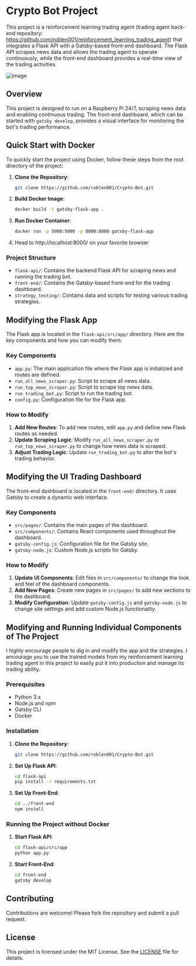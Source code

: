 # Crypto Bot Project

This project is a reinforcement learning trading agent (trading agent back-end repository: https://github.com/roblen001/reinforcement_learning_trading_agent) that integrates a Flask API with a Gatsby-based front-end dashboard. The Flask API scrapes news data and allows the trading agent to operate continuously, while the front-end dashboard provides a real-time view of the trading activities.

![image](https://github.com/user-attachments/assets/1a783ba0-6352-4573-9602-76e089a6c9c9)

## Overview

This project is designed to run on a Raspberry Pi 24/7, scraping news data and enabling continuous trading. The front-end dashboard, which can be started with `gatsby develop`, provides a visual interface for monitoring the bot's trading performance.

## Quick Start with Docker

To quickly start the project using Docker, follow these steps from the root directory of the project:

1. **Clone the Repository**:

   ```bash
   git clone https://github.com/roblen001/Crypto-Bot.git
   ```

2. **Build Docker Image**:

   ```bash
   docker build -t gatsby-flask-app .
   ```

3. **Run Docker Container**:

   ```bash
   docker run -p 5000:5000 -p 8000:8000 gatsby-flask-app
   ```

4. Head to http://localhost:8000/ on your favorite browser

### Project Structure

- `flask-api/`: Contains the backend Flask API for scraping news and running the trading bot.
- `front-end/`: Contains the Gatsby-based front-end for the trading dashboard.
- `strategy_testing/`: Contains data and scripts for testing various trading strategies.

## Modifying the Flask App

The Flask app is located in the `flask-api/src/app/` directory. Here are the key components and how you can modify them:

### Key Components

- `app.py`: The main application file where the Flask app is initialized and routes are defined.
- `run_all_news_scraper.py`: Script to scrape all news data.
- `run_top_news_scraper.py`: Script to scrape top news data.
- `run_trading_bot.py`: Script to run the trading bot.
- `config.py`: Configuration file for the Flask app.

### How to Modify

1. **Add New Routes**: To add new routes, edit `app.py` and define new Flask routes as needed.
2. **Update Scraping Logic**: Modify `run_all_news_scraper.py` or `run_top_news_scraper.py` to change how news data is scraped.
3. **Adjust Trading Logic**: Update `run_trading_bot.py` to alter the bot's trading behavior.

## Modifying the UI Trading Dashboard

The front-end dashboard is located in the `front-end/` directory. It uses Gatsby to create a dynamic web interface.

### Key Components

- `src/pages/`: Contains the main pages of the dashboard.
- `src/components/`: Contains React components used throughout the dashboard.
- `gatsby-config.js`: Configuration file for the Gatsby site.
- `gatsby-node.js`: Custom Node.js scripts for Gatsby.

### How to Modify

1. **Update UI Components**: Edit files in `src/components/` to change the look and feel of the dashboard components.
2. **Add New Pages**: Create new pages in `src/pages/` to add new sections to the dashboard.
3. **Modify Configuration**: Update `gatsby-config.js` and `gatsby-node.js` to change site settings and add custom Node.js functionality.

## Modifying and Running Individual Components of The Project

I highly encourage people to dig in and modify the app and the strategies. I encourage you to use the trained models from my reinforcement learning trading agent in this project to easily put it into production and manage its trading ability.

### Prerequisites

- Python 3.x
- Node.js and npm
- Gatsby CLI
- Docker

### Installation

1. **Clone the Repository**:

   ```bash
   git clone https://github.com/roblen001/Crypto-Bot.git
   ```

2. **Set Up Flask API**:

   ```bash
   cd flask-api
   pip install -r requirements.txt
   ```

3. **Set Up Front-End**:
   ```bash
   cd ../front-end
   npm install
   ```

### Running the Project without Docker

1. **Start Flask API**:

   ```bash
   cd flask-api/src/app
   python app.py
   ```

2. **Start Front-End**:
   ```bash
   cd front-end
   gatsby develop
   ```

## Contributing

Contributions are welcome! Please fork the repository and submit a pull request.

## License

This project is licensed under the MIT License. See the [LICENSE](LICENSE) file for details.
